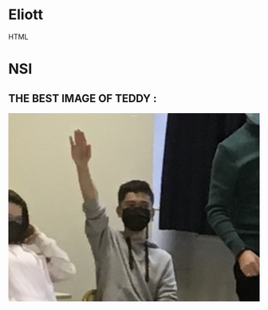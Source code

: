 # Eliott

HTML <h1> NSI </h1>
## THE BEST IMAGE OF TEDDY :
![Teddy](DC9AA32F-2FE6-4A7A-96F0-38377D17293F.jpeg)
